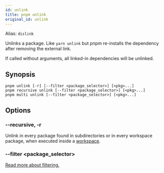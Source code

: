 ```yaml
---
id: unlink
title: pnpm unlink
original_id: unlink
---
```


Alias: `dislink`

Unlinks a package. Like `yarn unlink` but pnpm re-installs the dependency
after removing the external link.

If called without arguments, all linked-in dependencies will be unlinked.

## Synopsis

```text
pnpm unlink [-r] [--filter <package_selector>] [<pkg>...]
pnpm recursive unlink [--filter <package_selector>] [<pkg>...]
pnpm multi unlink [--filter <package_selector>] [<pkg>...]
```

## Options

### --recursive, -r

Unlink in every package found in subdirectories
or in every workspace package, when executed inside a [workspace](../workspaces.md).

### --filter \<package_selector>

[Read more about filtering.](../filtering.md)
